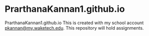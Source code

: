 # PrarthanaKannan1.github.io
PrarthanaKannan1.github.io This is created with my school account pkannan@my.waketech.edu. This repository will hold assignments.
